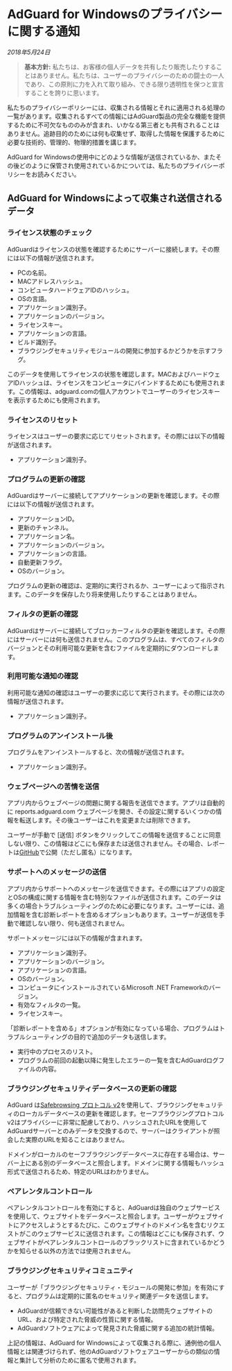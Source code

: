 # AdGuard for Windowsのプライバシーに関する通知
*2018年5月24日*
> **基本方針:** 私たちは、お客様の個人データを共有したり販売したりすることはありません。私たちは、ユーザーのプライバシーのための闘士の一人であり、この原則に力を入れて取り組み、できる限り透明性を保つと宣言することを誇りに思います。

私たちのプライバシーポリシーには、収集される情報とそれに適用される処理の一覧があります。収集されるすべての情報にはAdGuard製品の完全な機能を提供するために不可欠なもののみが含まれ、いかなる第三者とも共有されることはありません。追跡目的のためには何も収集せず、取得した情報を保護するために必要な技術的、管理的、物理的措置を講じます。

AdGuard for Windowsの使用中にどのような情報が送信されているか、またその後どのように保管され使用されているかについては、私たちのプライバシーポリシーをお読みください。

## AdGuard for Windowsによって収集され送信されるデータ

### ライセンス状態のチェック

AdGuardはライセンスの状態を確認するためにサーバーに接続します。その際には以下の情報が送信されます。

* PCの名前。
* MACアドレスハッシュ。
* コンピュータハードウェアIDのハッシュ。
* OSの言語。
* アプリケーション識別子。
* アプリケーションのバージョン。
* ライセンスキー。
* アプリケーションの言語。
* ビルド識別子。
* ブラウジングセキュリティモジュールの開発に参加するかどうかを示すフラグ。

このデータを使用してライセンスの状態を確認します。MACおよびハードウェアIDハッシュは、ライセンスをコンピュータにバインドするためにも使用されます。この情報は、adguard.comの個人アカウントでユーザーのライセンスキーを表示するためにも使用されます。

### ライセンスのリセット

ライセンスはユーザーの要求に応じてリセットされます。その際には以下の情報が送信されます。

* アプリケーション識別子。

### プログラムの更新の確認

AdGuardはサーバーに接続してアプリケーションの更新を確認します。その際には以下の情報が送信されます。

* アプリケーションID。
* 更新のチャンネル。
* アプリケーション名。
* アプリケーションのバージョン。
* アプリケーションの言語。
* 自動更新フラグ。
* OSのバージョン。

プログラムの更新の確認は、定期的に実行されるか、ユーザーによって指示されます。このデータを保存したり将来使用したりすることはありません。

### フィルタの更新の確認

AdGuardはサーバーに接続してブロッカーフィルタの更新を確認します。その際にはサーバーには何も送信されません。このプログラムは、すべてのフィルタのバージョンとその利用可能な更新を含むファイルを定期的にダウンロードします。

### 利用可能な通知の確認

利用可能な通知の確認はユーザーの要求に応じて実行されます。その際には次の情報が送信されます。

* アプリケーション識別子。

### プログラムのアンインストール後

プログラムをアンインストールすると、次の情報が送信されます。

* アプリケーション識別子。

### ウェブページへの苦情を送信

アプリ内からウェブページの問題に関する報告を送信できます。アプリは自動的に reports.adguard.com ウェブページを開き、その設定に関するいくつかの情報を転送します。その後ユーザーはこれを変更または削除できます。

ユーザーが手動で [送信] ボタンをクリックしてこの情報を送信することに同意しない限り、この情報はどこにも保存または送信されません。その場合、レポートは[GitHub](https://github.com/adguardteam/adguardfilters/issues)で公開（ただし匿名）になります。

### サポートへのメッセージの送信

アプリ内からサポートへのメッセージを送信できます。その際にはアプリの設定とOSの構成に関する情報を含む特別なファイルが送信されます。このデータは多くの場合トラブルシューティングのために必要になります。ユーザーには、追加情報を含む診断レポートを含めるオプションもあります。ユーザーが送信を手動で確認しない限り、何も送信されません。

サポートメッセージには以下の情報が含まれます。

* アプリケーション識別子。
* アプリケーションのバージョン。
* アプリケーションの言語。
* OSのバージョン。
* コンピュータにインストールされているMicrosoft .NET Frameworkのバージョン。
* 有効なフィルタの一覧。
* ライセンスキー。

「診断レポートを含める」オプションが有効になっている場合、プログラムはトラブルシューティングの目的で追加のデータも送信します。

* 実行中のプロセスのリスト。
* プログラムの前回の起動以降に発生したエラーの一覧を含むAdGuardログファイルの内容。

### ブラウジングセキュリティデータベースの更新の確認

AdGuard は[Safebrowsing プロトコル v2](https://developers.google.com/safe-browsing/)を使用して、ブラウジングセキュリティのローカルデータベースの更新を確認します。セーフブラウジングプロトコル v2はプライバシーに非常に配慮しており、ハッシュされたURLを使用してAdGuardサーバーとのみデータを交換するので、サーバーはクライアントが照会した実際のURLを知ることはありません。

ドメインがローカルのセーフブラウジングデータベースに存在する場合は、サーバー上にある別のデータベースと照合します。ドメインに関する情報もハッシュ形式で送信されるため、特定のURLはわかりません。

### ペアレンタルコントロール

ペアレンタルコントロールを有効にすると、AdGuardは独自のウェブサービスを使用して、ウェブサイトをデータベースと照合します。ユーザーがウェブサイトにアクセスしようとするたびに、このウェブサイトのドメイン名を含むリクエストがこのウェブサービスに送信されます。この情報はどこにも保存されず、ウェブサイトがペアレンタルコントロールのブラックリストに含まれているかどうかを知らせる以外の方法では使用されません。

### ブラウジングセキュリティコミュニティ

ユーザーが「ブラウジングセキュリティ・モジュールの開発に参加」を有効にすると、プログラムは定期的に匿名のセキュリティ関連データを送信します。

* AdGuardが信頼できない可能性があると判断した訪問先ウェブサイトのURL、および特定された脅威の性質に関する情報。
* AdGuardソフトウェアによって発見された脅威に関する追加の統計情報。

上記の情報は、AdGuard for Windowsによって収集される際に、通例他の個人情報とは関連づけられず、他のAdGuardソフトウェアユーザーからの類似の情報と集計して分析のために匿名で使用されます。
